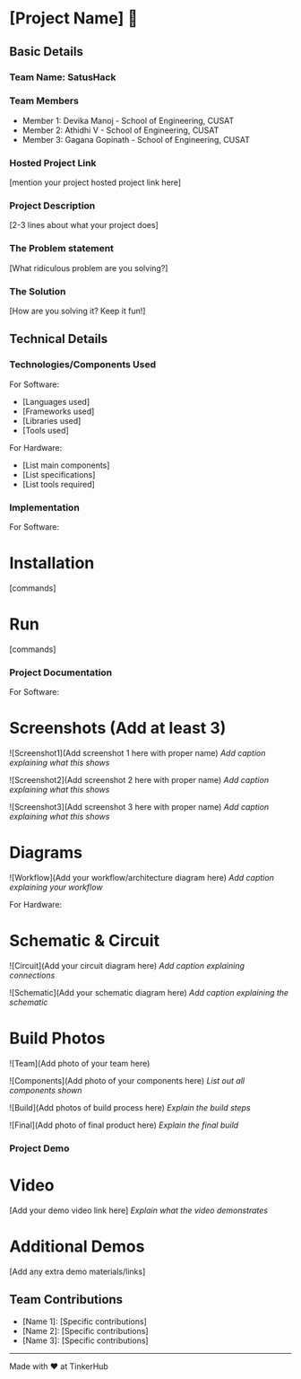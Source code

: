 # [Project Name] 🎯


## Basic Details
### Team Name: SatusHack


### Team Members
- Member 1: Devika Manoj - School of Engineering, CUSAT
- Member 2: Athidhi V - School of Engineering, CUSAT
- Member 3: Gagana Gopinath - School of Engineering, CUSAT

### Hosted Project Link
[mention your project hosted project link here]

### Project Description
[2-3 lines about what your project does]

### The Problem statement
[What ridiculous problem are you solving?]

### The Solution
[How are you solving it? Keep it fun!]

## Technical Details
### Technologies/Components Used
For Software:
- [Languages used]
- [Frameworks used]
- [Libraries used]
- [Tools used]

For Hardware:
- [List main components]
- [List specifications]
- [List tools required]

### Implementation
For Software:
# Installation
[commands]

# Run
[commands]

### Project Documentation
For Software:

# Screenshots (Add at least 3)
![Screenshot1](Add screenshot 1 here with proper name)
*Add caption explaining what this shows*

![Screenshot2](Add screenshot 2 here with proper name)
*Add caption explaining what this shows*

![Screenshot3](Add screenshot 3 here with proper name)
*Add caption explaining what this shows*

# Diagrams
![Workflow](Add your workflow/architecture diagram here)
*Add caption explaining your workflow*

For Hardware:

# Schematic & Circuit
![Circuit](Add your circuit diagram here)
*Add caption explaining connections*

![Schematic](Add your schematic diagram here)
*Add caption explaining the schematic*

# Build Photos
![Team](Add photo of your team here)


![Components](Add photo of your components here)
*List out all components shown*

![Build](Add photos of build process here)
*Explain the build steps*

![Final](Add photo of final product here)
*Explain the final build*

### Project Demo
# Video
[Add your demo video link here]
*Explain what the video demonstrates*

# Additional Demos
[Add any extra demo materials/links]

## Team Contributions
- [Name 1]: [Specific contributions]
- [Name 2]: [Specific contributions]
- [Name 3]: [Specific contributions]

---
Made with ❤️ at TinkerHub
